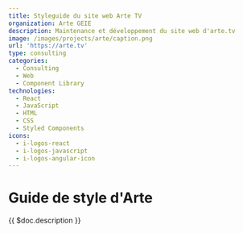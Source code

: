 ```yaml
---
title: Styleguide du site web Arte TV
organization: Arte GEIE
description: Maintenance et développement du site web d'arte.tv
image: /images/projects/arte/caption.png
url: 'https://arte.tv'
type: consulting
categories:
  - Consulting
  - Web
  - Component Library
technologies:
  - React
  - JavaScript
  - HTML
  - CSS
  - Styled Components
icons:
  - i-logos-react
  - i-logos-javascript
  - i-logos-angular-icon
---
```


# Guide de style d'Arte

{{ $doc.description }}
